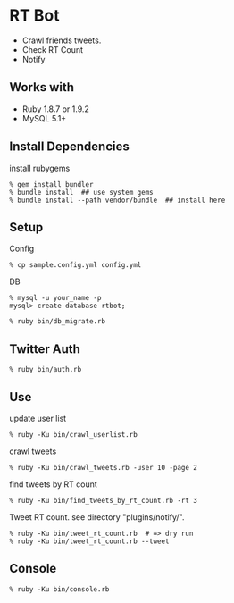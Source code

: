 RT Bot
======

* Crawl friends tweets.
* Check RT Count
* Notify


Works with
----------
* Ruby 1.8.7 or 1.9.2
* MySQL 5.1+


Install Dependencies
--------------------

install rubygems

    % gem install bundler
    % bundle install  ## use system gems
    % bundle install --path vendor/bundle  ## install here


Setup
-----

Config

    % cp sample.config.yml config.yml

DB

    % mysql -u your_name -p
    mysql> create database rtbot;

    % ruby bin/db_migrate.rb


Twitter Auth
------------

    % ruby bin/auth.rb


Use
---

update user list

    % ruby -Ku bin/crawl_userlist.rb

crawl tweets

    % ruby -Ku bin/crawl_tweets.rb -user 10 -page 2

find tweets by RT count

    % ruby -Ku bin/find_tweets_by_rt_count.rb -rt 3

Tweet RT count. see directory "plugins/notify/".

    % ruby -Ku bin/tweet_rt_count.rb  # => dry run
    % ruby -Ku bin/tweet_rt_count.rb --tweet


Console
-------

    % ruby -Ku bin/console.rb